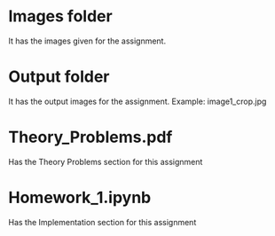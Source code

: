 # Images folder 
It has the images given for the assignment.

# Output folder
It has the output images for the assignment. Example: image1_crop.jpg

# Theory_Problems.pdf
Has the Theory Problems section for this assignment

# Homework_1.ipynb
Has the Implementation section for this assignment